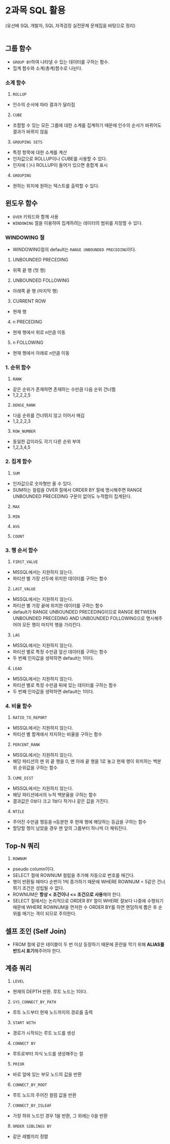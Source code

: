 # 2과목 SQL 활용
(유선배 SQL 개발자, SQL 자격검정 실전문제 문제집을 바탕으로 정리)  
<br>

## 그룹 함수
- `GROUP BY`하여 나타낼 수 있는 데이터를 구하는 함수.
- 집계 함수와 소계(총계)함수로 나뉜다.

### 소계 함수
1. `ROLLUP`
- 인수의 순서에 따라 결과가 달라짐

2. `CUBE`
- 조합할 수 있는 모든 그룹에 대한 소계를 집계하기 때문에 인수의 순서가 바뀌어도 결과가 바뀌지 않음

3. `GROUPING SETS`
- 특정 항목에 대한 소계를 계산
- 인자값으로 ROLLUP이나 CUBE를 사용할 수 있다.
- 인자에 ( )나 ROLLUP이 들어가 있으면 총합계 표시

4. `GROUPING`
- 원하는 위치에 원하는 텍스트를 출력할 수 있다.


## 윈도우 함수
- `OVER` 키워드와 함께 사용
- `WINDOWING` 절을 이용하여 집계하려는 데이터의 범위를 지정할 수 있다.

### WINDOWING 절
- WINDOWING절의 default는 `RANGE UNBOUNDED PRECEDING`이다.

1. UNBOUNDED PRECEDING
- 위쪽 끝 행 (첫 행)

2. UNBOUNDED FOLLOWING
- 아래쪽 끝 행 (마지막 행)

3. CURRENT ROW
- 현재 행

4. n PRECEDING
- 현재 행에서 위로 n만큼 이동

5. n FOLLOWING
- 현재 행에서 아래로 n만큼 이동


### 1. 순위 함수
1. `RANK`
- 같은 순위가 존재하면 존재하는 수만큼 다음 순위 건너뜀
- 1,2,2,2,5

2. `DENSE_RANK`
- 다음 순위를 건너뛰지 않고 이어서 매김
- 1,2,2,2,3

3. `ROW_NUMBER`
- 동일한 값이라도 각기 다른 순위 부여
- 1,2,3,4,5

### 2. 집계 함수
1. `SUM`
- 인자값으로 숫자형만 올 수 있다.
- SUM하는 컬럼을 OVER 절에서 ORDER BY 절에 명시해주면 RANGE UNBOUNDED PRECEDING 구문이 없어도 누적합이 집계된다.

2. `MAX`

3. `MIN`

4. `AVG`

5. `COUNT`

### 3. 행 순서 함수
1. `FIRST_VALUE`
- MSSQL에서는 지원하지 않는다.
- 파티션 별 가장 선두에 위치한 데이터를 구하는 함수

2. `LAST_VALUE`
- MSSQL에서는 지원하지 않는다.
- 파티션 별 가장 끝에 위치한 데이터를 구하는 함수
- default가 RANGE UNBOUNDED PRECEDING이므로 RANGE BETWEEN UNBOUNDED PRECEDING AND UNBOUNDED FOLLOWING으로 명시해주어야 모든 행이 마지막 행을 가리킨다.

3. `LAG`
- MSSQL에서는 지원하지 않는다.
- 파티션 별로 특정 수만큼 앞선 데이터를 구하는 함수
- 두 번째 인자값을 생략하면 default는 1이다.

4. `LEAD`
- MSSQL에서는 지원하지 않는다.
- 파티션 별로 특정 수만큼 뒤에 있는 데이터를 구하는 함수
- 두 번째 인자값을 생략하면 default는 1이다.


### 4. 비율 함수
1. `RATIO_TO_REPORT`
- MSSQL에서는 지원하지 않는다.
- 파티션 별 합계에서 차지하는 비율을 구하는 함수

2. `PERCENT_RANK`
- MSSQL에서는 지원하지 않는다.
- 해당 파티션의 맨 위 끝 행을 0, 맨 아래 끝 행을 1로 놓고 현재 행이 위치하는 백분위 순위값을 구하는 함수

3. `CUME_DIST`
- MSSQL에서는 지원하지 않는다.
- 해당 파티션에서의 누적 백분율을 구하는 함수
- 결과값은 0보다 크고 1보다 작거나 같은 값을 가진다.

4. `NTILE`
- 주어진 수만큼 행등을 n등분한 후 현재 행에 해당하는 등급을 구하는 함수
- 할당할 행이 남았을 경우 맨 앞의 그룹부터 하나씩 더 채워진다.



## Top-N 쿼리

1. `ROWNUM`
- pseudo column이다.
- SELECT 절에 ROWNUM 컬럼을 추가해 자동으로 번호를 매긴다.
- 행이 반환될 때마다 순번이 1씩 증가하기 때문에 WHERE ROWNUM = 5같은 건너뛰기 조건은 성립될 수 없다.
- ROWNUM은 **항상 < 조건이나 <= 조건으로 사용**해야 한다.
- SELECT 절에서는 논리적으로 ORDER BY 절이 WHERE 절보다 나중에 수행되기 때문에 WHERE ROWNUM을 먼저한 수 ORDER BY를 하면 랜덤하게 뽑은 후 순위를 매기는 격이 되므로 주의한다.

## 셀프 조인 (Self Join)
- FROM 절에 같은 테이블이 두 번 이상 등장하기 때문에 혼란을 막기 위해 **ALIAS를 반드시 표기**해주어야 한다.

## 계층 쿼리
1. `LEVEL`
- 현재의 DEPTH 반환. 루트 노드는 1이다.

2. `SYS_CONNECT_BY_PATH`
- 루트 노드부터 현재 노드까지의 경로를 출력

3. `START WITH`
- 경로가 시작되는 루트 노드를 생성

4. `CONNECT BY`
- 루트로부터 자식 노드를 생성해주는 절

5. `PRIOR`
- 바로 앞에 있는 부모 노드의 값을 반환

6. `CONNECT_BY_ROOT`
- 루트 노드의 주어진 컬럼 값을 반환

7. `CONNECT_BY_ISLEAF`
- 가장 하위 노드인 경우 1을 반환, 그 외에는 0을 반환

8. `ORDER SIBLINGS BY`
- 같은 레벨끼리 정렬
